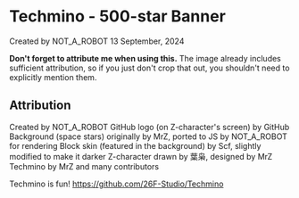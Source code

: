 # Techmino - 500-star Banner
Created by NOT_A_ROBOT
13 September, 2024

**Don't forget to attribute me when using this.**
The image already includes sufficient attribution, so if you just don't crop that out, you shouldn't need to explicitly mention them.

## Attribution
Created by NOT_A_ROBOT
GitHub logo (on Z-character's screen) by GitHub
Background (space stars) originally by MrZ, ported to JS by NOT_A_ROBOT for rendering
Block skin (featured in the background) by Scf, slightly modified to make it darker
Z-character drawn by 葉枭, designed by MrZ
Techmino by MrZ and many contributors

Techmino is fun! https://github.com/26F-Studio/Techmino
